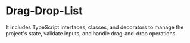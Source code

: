 # Drag-Drop-List
It includes TypeScript interfaces, classes, and decorators to manage the project's state, validate inputs, and handle drag-and-drop operations.

